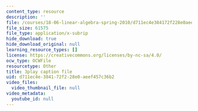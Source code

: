 ```yaml
---
content_type: resource
description: ''
file: /courses/18-06-linear-algebra-spring-2010/d711ec4e384172f228e0aeef457c36b2_IZqwi0wJovM.srt
file_size: 61575
file_type: application/x-subrip
hide_download: true
hide_download_original: null
learning_resource_types: []
license: https://creativecommons.org/licenses/by-nc-sa/4.0/
ocw_type: OCWFile
resourcetype: Other
title: 3play caption file
uid: d711ec4e-3841-72f2-28e0-aeef457c36b2
video_files:
  video_thumbnail_file: null
video_metadata:
  youtube_id: null
---
```

